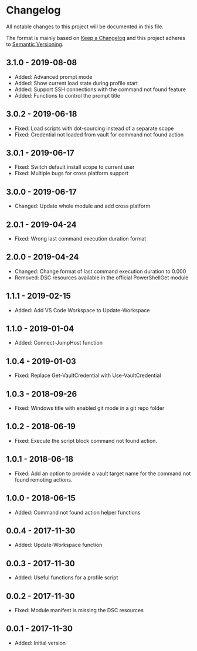 # Changelog

All notable changes to this project will be documented in this file.

The format is mainly based on [Keep a Changelog](http://keepachangelog.com/)
and this project adheres to [Semantic Versioning](http://semver.org/).

## 3.1.0 - 2019-08-08

* Added: Advanced prompt mode
* Added: Show current load state during profile start
* Added: Support SSH connections with the command not found feature
* Added: Functions to control the prompt title

## 3.0.2 - 2019-06-18

* Fixed: Load scripts with dot-sourcing instead of a separate scope
* Fixed: Credential not loaded from vault for command not found action

## 3.0.1 - 2019-06-17

* Fixed: Switch default install scope to current user
* Fixed: Multiple bugs for cross platform support

## 3.0.0 - 2019-06-17

* Changed: Update whole module and add cross platform

## 2.0.1 - 2019-04-24

* Fixed: Wrong last command execution duration format

## 2.0.0 - 2019-04-24

* Changed: Change format of last command execution duration to 0.000
* Removed: DSC resources available in the official PowerShellGet module

## 1.1.1 - 2019-02-15

* Added: Add VS Code Workspace to Update-Workspace

## 1.1.0 - 2019-01-04

* Added: Connect-JumpHost function

## 1.0.4 - 2019-01-03

* Fixed: Replace Get-VaultCredential with Use-VaultCredential

## 1.0.3 - 2018-09-26

* Fixed: Windows title with enabled git mode in a git repo folder

## 1.0.2 - 2018-06-19

* Fixed: Execute the script block command not found action.

## 1.0.1 - 2018-06-18

* Fixed: Add an option to provide a vault target name for the command not found
  remoting actions.

## 1.0.0 - 2018-06-15

* Added: Command not found action helper functions

## 0.0.4 - 2017-11-30

* Added: Update-Workspace function

## 0.0.3 - 2017-11-30

* Added: Useful functions for a profile script

## 0.0.2 - 2017-11-30

* Fixed: Module manifest is missing the DSC resources

## 0.0.1 - 2017-11-30

* Added: Initial version
